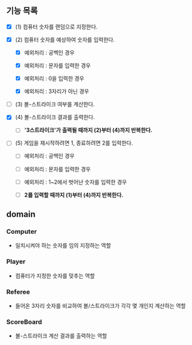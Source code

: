 ## 기능 목록

- [x] (1) 컴퓨터 숫자를 랜덤으로 지정한다.


- [x] (2) 컴퓨터 숫자를 예상하여 숫자를 입력한다.
  - [x] 예외처리 : 공백인 경우
  - [x] 예외처리 : 문자를 입력한 경우
  - [x] 예외처리 : 0을 입력한 경우
  - [x] 예외처리 : 3자리가 아닌 경우


- [ ] (3) 볼-스트라이크 여부를 계산한다.
- [x] (4) 볼-스트라이크 결과를 출력한다.
  - [ ] **'3스트라이크'가 출력될 때까지 (2)부터 (4)까지 반복한다.**


- [ ] (5) 게임을 재시작하려면 1, 종료하려면 2를 입력한다.
  - [ ] 예외처리 : 공백인 경우
  - [ ] 예외처리 : 문자를 입력한 경우
  - [ ] 예외처리 : 1~2에서 벗어난 숫자를 입력한 경우
  - [ ] **2를 입력할 때까지 (1)부터 (4)까지 반복한다.**


## domain

### Computer
- 일치시켜야 하는 숫자를 임의 지정하는 역할

### Player
- 컴퓨터가 지정한 숫자를 맞추는 역할

### Referee
- 들어온 3자리 숫자를 비교하여 볼/스트라이크가 각각 몇 개인지 계산하는 역할

### ScoreBoard
- 볼-스트라이크 계산 결과를 출력하는 역할
